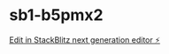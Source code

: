 # sb1-b5pmx2

[Edit in StackBlitz next generation editor ⚡️](https://stackblitz.com/~/github.com/andresguerreroh/sb1-b5pmx2)
